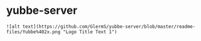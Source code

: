 # yubbe-server



```
![alt text](https://github.com/GlermS/yubbe-server/blob/master/readme-files/Yubbe%402x.png "Logo Title Text 1")
```